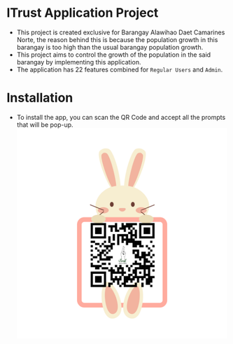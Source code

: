 # ITrust Application Project

- This project is created exclusive for Barangay Alawihao Daet Camarines Norte, the reason behind this is because the population growth in this barangay is too high than the usual barangay population growth.
- This project aims to control the growth of the population in the said barangay by implementing this application.
- The application has 22 features combined for `Regular Users` and `Admin`.

# Installation

- To install the app, you can scan the QR Code and accept all the prompts that will be pop-up.
  ![qrcode](https://github.com/usernameNiD4niel/ItrustApp/blob/main/app/src/main/res/drawable/itrust_qr.png)
